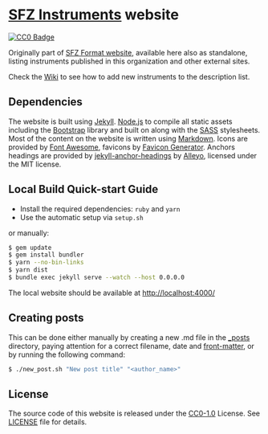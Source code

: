 # [SFZ Instruments] website

[![CC0 Badge]][CC0-1.0]

Originally part of [SFZ Format website], available here also as standalone,
listing instruments published in this organization and other external sites.

Check the [Wiki] to see how to add new instruments to the description list.

## Dependencies

The website is built using [Jekyll]. [Node.js] to compile
all static assets including the [Bootstrap] library and built on
along with the [SASS] stylesheets. Most of the content on the website is
written using [Markdown].
Icons are provided by [Font Awesome], favicons by [Favicon Generator].
Anchors headings are provided by [jekyll-anchor-headings] by [Alleyo],
licensed under the MIT license.

## Local Build Quick-start Guide

- Install the required dependencies: `ruby` and `yarn`
- Use the automatic setup via `setup.sh`

or manually:

```bash
$ gem update
$ gem install bundler
$ yarn --no-bin-links
$ yarn dist
$ bundle exec jekyll serve --watch --host 0.0.0.0
```

The local website should be available at <http://localhost:4000/>

## Creating posts

This can be done either manually by creating a new .md file
in the [_posts] directory, paying attention for a correct filename, date and
[front-matter], or by running the following command:

```bash
$ ./new_post.sh "New post title" "<author_name>"
```

## License

The source code of this website is released under the [CC0-1.0] License.
See [LICENSE] file for details.

[Alleyo]:                 https://pure-liquid.allejo.org/
[Bootstrap]:              http://getbootstrap.com/
[Favicon Generator]:      https://realfavicongenerator.net/
[Font Awesome]:           http://fontawesome.io/
[front-matter]:           https://jekyllrb.com/docs/front-matter/
[Jekyll]:                 http://jekyllrb.com/
[jekyll-anchor-headings]: https://github.com/allejo/jekyll-anchor-headings/
[Markdown]:               https://daringfireball.net/projects/markdown/
[Node.js]:                http://nodejs.org/
[_posts]:                 https://github.com/sfzinstruments/sfzinstruments.github.io/tree/source/_posts/
[SASS]:                   https://sass-lang.com/
[SFZ Format website]:     https://sfzformat.com/
[SFZ Instruments]:        https://sfzinstruments.github.io/
[Wiki]:                   https://github.com/sfzinstruments/sfzinstruments.github.io/wiki/Add-Instruments

[LICENSE]:   LICENSE
[CC0 Badge]: https://badgen.net/badge/license/CC0/orange
[CC0-1.0]:   https://creativecommons.org/publicdomain/zero/1.0/
